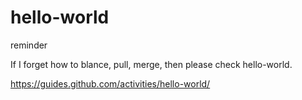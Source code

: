 # hello-world

reminder

If I forget how to blance, pull, merge, then please check hello-world.

https://guides.github.com/activities/hello-world/
